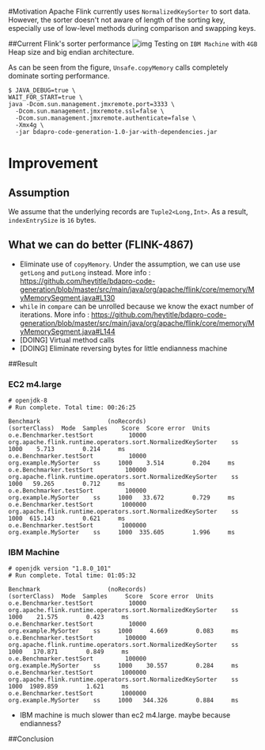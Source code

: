 #Motivation
Apache Flink currently uses `NormalizedKeySorter` to sort data. However, the
sorter doesn't not aware of length of the sorting key, especially use of low-level methods during comparison and swapping keys.

##Current Flink's sorter performance
![img](http://i.imgur.com/tI9Awpi.png)
Testing on `IBM Machine` with `4GB` Heap size and big endian architecture.

As can be seen from the figure, `Unsafe.copyMemory` calls completely dominate sorting performance.

```
$ JAVA_DEBUG=true \
WAIT_FOR_START=true \
java -Dcom.sun.management.jmxremote.port=3333 \
  -Dcom.sun.management.jmxremote.ssl=false \
  -Dcom.sun.management.jmxremote.authenticate=false \
  -Xmx4g \
  -jar bdapro-code-generation-1.0-jar-with-dependencies.jar
```

# Improvement
## Assumption
We assume that the underlying records are `Tuple2<Long,Int>`. As a result, `indexEntrySize` is `16` bytes.

## What we can do better (FLINK-4867)
- Eliminate use of `copyMemory`. Under the assumption, we can use use `getLong` and `putLong` instead.
More info : https://github.com/heytitle/bdapro-code-generation/blob/master/src/main/java/org/apache/flink/core/memory/MyMemorySegment.java#L130
- `while` in `compare` can be unrolled because we know the exact number of iterations.
More info : https://github.com/heytitle/bdapro-code-generation/blob/master/src/main/java/org/apache/flink/core/memory/MyMemorySegment.java#L144
- [DOING] Virtual method calls
- [DOING] Eliminate reversing bytes for little endianness machine

##Result
### EC2 m4.large
```
# openjdk-8
# Run complete. Total time: 00:26:25

Benchmark                   (noRecords)                                                (sorterClass)  Mode  Samples    Score  Score error  Units
o.e.Benchmarker.testSort          10000  org.apache.flink.runtime.operators.sort.NormalizedKeySorter    ss     1000    5.713        0.214     ms
o.e.Benchmarker.testSort          10000                                         org.example.MySorter    ss     1000    3.514        0.204     ms
o.e.Benchmarker.testSort         100000  org.apache.flink.runtime.operators.sort.NormalizedKeySorter    ss     1000   59.265        0.712     ms
o.e.Benchmarker.testSort         100000                                         org.example.MySorter    ss     1000   33.672        0.729     ms
o.e.Benchmarker.testSort        1000000  org.apache.flink.runtime.operators.sort.NormalizedKeySorter    ss     1000  615.143        0.621     ms
o.e.Benchmarker.testSort        1000000                                         org.example.MySorter    ss     1000  335.605        1.996     ms
```

### IBM Machine
```
# openjdk version "1.8.0_101"
# Run complete. Total time: 01:05:32

Benchmark                   (noRecords)                                                (sorterClass)  Mode  Samples     Score  Score error  Units
o.e.Benchmarker.testSort          10000  org.apache.flink.runtime.operators.sort.NormalizedKeySorter    ss     1000    21.575        0.423     ms
o.e.Benchmarker.testSort          10000                                         org.example.MySorter    ss     1000     4.669        0.083     ms
o.e.Benchmarker.testSort         100000  org.apache.flink.runtime.operators.sort.NormalizedKeySorter    ss     1000   170.871        0.849     ms
o.e.Benchmarker.testSort         100000                                         org.example.MySorter    ss     1000    30.557        0.284     ms
o.e.Benchmarker.testSort        1000000  org.apache.flink.runtime.operators.sort.NormalizedKeySorter    ss     1000  1989.859        1.621     ms
o.e.Benchmarker.testSort        1000000                                         org.example.MySorter    ss     1000   344.326        0.884     ms
```
- IBM machine is much slower than ec2 m4.large. maybe because endianness?

##Conclusion
